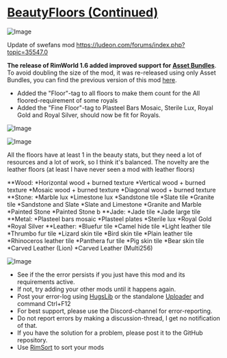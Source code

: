 # [BeautyFloors (Continued)]()

![Image](https://i.imgur.com/buuPQel.png)

Update of swefans mod
https://ludeon.com/forums/index.php?topic=35547.0

**The release of RimWorld 1.6 added improved support for [Asset Bundles](https://github.com/emipa606/AssetBuilder/blob/main/README.md)**.
To avoid doubling the size of the mod, it was re-released using only Asset Bundles, you can find the previous version of this mod [here](https://steamcommunity.com/sharedfiles/filedetails/?id=2054580861).

- Added the "Floor"-tag to all floors to make them count for the All floored-requirement of some royals
- Added the "Fine Floor"-tag to Plasteel Bars Mosaic, Sterile Lux, Royal Gold and Royal Silver, should now be fit for Royals.

![Image](https://i.imgur.com/pufA0kM.png)
	
![Image](https://i.imgur.com/Z4GOv8H.png)

All the floors have at least 1 in the beauty stats, but they need a lot of resources and a lot of work, so I think it's balanced. 
The novelty are the leather floors (at least I have never seen a mod with leather floors)

**Wood:
*Horizontal wood + burned texture
*Vertical wood + burned texture
*Mosaic wood + burned texture
*Diagonal wood + burned texture
**Stone:
*Marble lux
*Limestone lux
*Sandstone tile
*Slate tile
*Granite tile
*Sandstone and Slate
*Slate and Limestone
*Granite and Marble
*Painted Stone
*Painted Stone b
**Jade:
*Jade tile
*Jade large tile
**Metal:
*Plasteel bars mosaic
*Plasteel plates
*Sterile lux
*Royal Gold
*Royal Silver
**Leather:
*Bluefur tile
*Camel hide tile
*Light leather tile
*Thrumbo fur tile
*Lizard skin tile
*Bird skin tile
*Plain leather tile
*Rhinoceros leather tile
*Panthera fur tile
*Pig skin tile
*Bear skin tile
*Carved Leather (Lion)
*Carved Leather (Multi256)


![Image](https://i.imgur.com/PwoNOj4.png)



-  See if the the error persists if you just have this mod and its requirements active.
-  If not, try adding your other mods until it happens again.
-  Post your error-log using [HugsLib](https://steamcommunity.com/workshop/filedetails/?id=818773962) or the standalone [Uploader](https://steamcommunity.com/sharedfiles/filedetails/?id=2873415404) and command Ctrl+F12
-  For best support, please use the Discord-channel for error-reporting.
-  Do not report errors by making a discussion-thread, I get no notification of that.
-  If you have the solution for a problem, please post it to the GitHub repository.
-  Use [RimSort](https://github.com/RimSort/RimSort/releases/latest) to sort your mods


